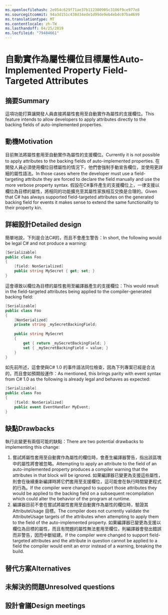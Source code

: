```yaml
---
ms.openlocfilehash: 2e054c629f71ae37b112300905c3106f9ce977e8
ms.sourcegitcommit: 94a3d151c438d34ede1d99de9eb4ebdc07ba4699
ms.translationtype: MT
ms.contentlocale: zh-TW
ms.lasthandoff: 04/25/2019
ms.locfileid: "79484661"
---
```

# <a name="auto-implemented-property-field-targeted-attributes"></a><span data-ttu-id="fc470-101">自動實作為屬性欄位目標屬性</span><span class="sxs-lookup"><span data-stu-id="fc470-101">Auto-Implemented Property Field-Targeted Attributes</span></span>

## <a name="summary"></a><span data-ttu-id="fc470-102">摘要</span><span class="sxs-lookup"><span data-stu-id="fc470-102">Summary</span></span>
[summary]: #summary

<span data-ttu-id="fc470-103">這項功能打算讓開發人員直接將屬性套用至自動實作為屬性的支援欄位。</span><span class="sxs-lookup"><span data-stu-id="fc470-103">This feature intends to allow developers to apply attributes directly to the backing fields of auto-implemented properties.</span></span>

## <a name="motivation"></a><span data-ttu-id="fc470-104">動機</span><span class="sxs-lookup"><span data-stu-id="fc470-104">Motivation</span></span>
[motivation]: #motivation

<span data-ttu-id="fc470-105">目前無法將屬性套用至自動實作為屬性的支援欄位。</span><span class="sxs-lookup"><span data-stu-id="fc470-105">Currently it is not possible to apply attributes to the backing fields of auto-implemented properties.</span></span>  <span data-ttu-id="fc470-106">在開發人員必須使用欄位目標屬性的情況下，他們會強制手動宣告欄位，並使用更詳細的屬性語法。</span><span class="sxs-lookup"><span data-stu-id="fc470-106">In those cases where the developer must use a field-targeting attribute they are forced to declare the field manually and use the more verbose property syntax.</span></span>  <span data-ttu-id="fc470-107">假設在C#事件產生的支援欄位上，一律支援以欄位為目標的屬性，將相同的功能擴充至其屬性家族相互交換是合理的。</span><span class="sxs-lookup"><span data-stu-id="fc470-107">Given that C# has always supported field-targeted attributes on the generated backing field for events it makes sense to extend the same functionality to their property kin.</span></span>

## <a name="detailed-design"></a><span data-ttu-id="fc470-108">詳細設計</span><span class="sxs-lookup"><span data-stu-id="fc470-108">Detailed design</span></span>
[design]: #detailed-design

<span data-ttu-id="fc470-109">簡單地說，下列是合法C#的，而且不會產生警告：</span><span class="sxs-lookup"><span data-stu-id="fc470-109">In short, the following would be legal C# and not produce a warning:</span></span>

```csharp
[Serializable]
public class Foo 
{
    [field: NonSerialized]
    public string MySecret { get; set; }
}
```

<span data-ttu-id="fc470-110">這會導致以欄位為目標的屬性套用至編譯器產生的支援欄位：</span><span class="sxs-lookup"><span data-stu-id="fc470-110">This would result in the field-targeted attributes being applied to the compiler-generated backing field:</span></span>

```csharp
[Serializable]
public class Foo 
{
    [NonSerialized]
    private string _mySecretBackingField;
    
    public string MySecret
    {
        get { return _mySecretBackingField; }
        set { _mySecretBackingField = value; }
    }
}
```

<span data-ttu-id="fc470-111">如先前所述，這會使與C# 1.0 的事件語法同位檢查，因為下列專案已經是合法的，而且會如預期般運作：</span><span class="sxs-lookup"><span data-stu-id="fc470-111">As mentioned, this brings parity with event syntax from C# 1.0 as the following is already legal and behaves as expected:</span></span>

```csharp
[Serializable]
public class Foo
{
    [field: NonSerialized]
    public event EventHandler MyEvent;
}
```

## <a name="drawbacks"></a><span data-ttu-id="fc470-112">缺點</span><span class="sxs-lookup"><span data-stu-id="fc470-112">Drawbacks</span></span>
[drawbacks]: #drawbacks

<span data-ttu-id="fc470-113">執行此變更有兩個可能的缺點：</span><span class="sxs-lookup"><span data-stu-id="fc470-113">There are two potential drawbacks to implementing this change:</span></span>

1. <span data-ttu-id="fc470-114">嘗試將屬性套用至自動實作為屬性的欄位時，會產生編譯器警告，指出該區塊中的屬性將會被忽略。</span><span class="sxs-lookup"><span data-stu-id="fc470-114">Attempting to apply an attribute to the field of an auto-implemented property produces a compiler warning that the attributes in that block will be ignored.</span></span>  <span data-ttu-id="fc470-115">如果編譯器已變更為支援這些屬性，則會在後續重新編譯時將它們套用至支援欄位，這可能會在執行時間變更程式的行為。</span><span class="sxs-lookup"><span data-stu-id="fc470-115">If the compiler were changed to support those attributes they would be applied to the backing field on a subsequent recompilation which could alter the behavior of the program at runtime.</span></span>
1. <span data-ttu-id="fc470-116">編譯器目前不會在嘗試將屬性套用至自動實作為屬性的欄位時，驗證其 AttributeUsage 目標。</span><span class="sxs-lookup"><span data-stu-id="fc470-116">The compiler does not currently validate the AttributeUsage targets of the attributes when attempting to apply them to the field of the auto-implemented property.</span></span>  <span data-ttu-id="fc470-117">如果編譯器已變更為支援以欄位為目標的屬性，而且有問題的屬性無法套用至欄位，則編譯器會發出錯誤而非警告，因而中斷組建。</span><span class="sxs-lookup"><span data-stu-id="fc470-117">If the compiler were changed to support field-targeted attributes and the attribute in question cannot be applied to a field the compiler would emit an error instead of a warning, breaking the build.</span></span>

## <a name="alternatives"></a><span data-ttu-id="fc470-118">替代方案</span><span class="sxs-lookup"><span data-stu-id="fc470-118">Alternatives</span></span>
[alternatives]: #alternatives

## <a name="unresolved-questions"></a><span data-ttu-id="fc470-119">未解決的問題</span><span class="sxs-lookup"><span data-stu-id="fc470-119">Unresolved questions</span></span>
[unresolved]: #unresolved-questions

## <a name="design-meetings"></a><span data-ttu-id="fc470-120">設計會議</span><span class="sxs-lookup"><span data-stu-id="fc470-120">Design meetings</span></span>
